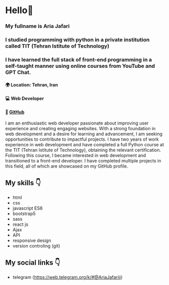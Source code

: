 # Hello👋
### My fullname is Aria Jafari
### I studied programming with python in a private institution called TIT (Tehran Istitute of Technology) 
### I have learned the full stack of front-end programming in a self-taught manner using online courses from YouTube and GPT Chat.
#### 🌍 Location: Tehran, Iran
#### 💻 Web Developer
#### 🔗 [GitHub](https://github.com/ariajafari369?tab=repositories)

I am an enthusiastic web developer passionate about improving user experience and creating engaging websites. With a strong foundation in web development and a desire for learning and advancement, I am seeking opportunities to contribute to impactful projects. I have two years of work experience in web development and have completed a full Python course at the TIT (Tehran Istitute of Technology), obtaining the relevant certification. Following this course, I became interested in web development and transitioned to a front-end developer. I have completed multiple projects in this field, all of which are showcased on my GitHub profile.

## My skills 👇
- html
- css
- javascript ES6
- bootstrap5
- sass
- react js
- Ajax
- API
- responsive design
- version controling (git)

## My social links 👇
- telegram (https://web.telegram.org/k/#@AriaJafariii)
